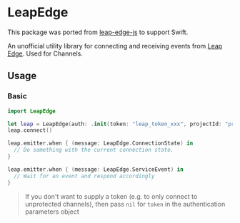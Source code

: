 # LeapEdge

This package was ported from [leap-edge-js](https://github.com/hopinc/leap-edge-js) to support Swift.

An unofficial utility library for connecting and receiving events from [Leap Edge](https://docs.hop.io/docs/channels/internals/leap). Used for Channels.

## Usage
### Basic

```swift
import LeapEdge

let leap = LeapEdge(auth: .init(token: "leap_token_xxx", projectId: "project_xxx"))
leap.connect()

leap.emitter.when { (message: LeapEdge.ConnectionState) in
  // Do something with the current connection state.
}

leap.emitter.when { (message: LeapEdge.ServiceEvent) in
  // Wait for an event and respond accordingly
}

```

> If you don't want to supply a token (e.g. to only connect to unprotected channels), then pass `nil` for `token` in the authentication parameters object